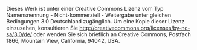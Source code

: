 Dieses Werk ist unter einer Creative Commons Lizenz vom Typ Namensnennung - Nicht-kommerziell - Weitergabe unter gleichen Bedingungen 3.0 Deutschland zugänglich. Um eine Kopie dieser Lizenz einzusehen, konsultieren Sie http://creativecommons.org/licenses/by-nc-sa/3.0/de/ oder wenden Sie sich brieflich an Creative Commons, Postfach 1866, Mountain View, California, 94042, USA.
